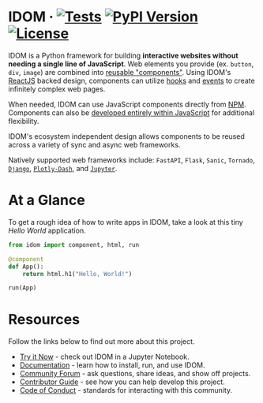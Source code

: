 # IDOM &middot; [![Tests](https://github.com/idom-team/idom/workflows/Test/badge.svg?event=push)](https://github.com/idom-team/idom/actions?query=workflow%3ATest) [![PyPI Version](https://img.shields.io/pypi/v/idom.svg)](https://pypi.python.org/pypi/idom) [![License](https://img.shields.io/badge/License-MIT-purple.svg)](https://github.com/idom-team/idom/blob/main/LICENSE)

IDOM is a Python framework for building **interactive websites without needing a single line of JavaScript**. Web elements you provide (ex. `button`, `div`, `image`) are combined into [reusable "components"](https://idom-docs.herokuapp.com/docs/guides/creating-interfaces/your-first-components/index.html#parametrizing-components). Using IDOM's [ReactJS](https://reactjs.org/) backed design, components can utilize [hooks](https://idom-docs.herokuapp.com/docs/reference/hooks-api.html) and [events](https://idom-docs.herokuapp.com/docs/guides/adding-interactivity/responding-to-events/index.html#async-event-handlers) to create infinitely complex web pages.

When needed, IDOM can use JavaScript components directly from [NPM](https://idom-docs.herokuapp.com/docs/guides/escape-hatches/javascript-components.html#dynamically-loaded-components). Components can also be [developed entirely within JavaScript](https://idom-docs.herokuapp.com/docs/guides/escape-hatches/javascript-components.html#custom-javascript-components) for additional flexibility.

IDOM's ecosystem independent design allows components to be reused across a variety of sync and async web frameworks.

Natively supported web frameworks include: `FastAPI`, `Flask`, `Sanic`, `Tornado`, [`Django`](https://github.com/idom-team/django-idom), [`Plotly-Dash`](https://github.com/idom-team/idom-dash), and [`Jupyter`](https://github.com/idom-team/idom-jupyter).

# At a Glance

To get a rough idea of how to write apps in IDOM, take a look at this tiny _Hello World_ application.

```python
from idom import component, html, run

@component
def App():
    return html.h1("Hello, World!")

run(App)
```

# Resources

Follow the links below to find out more about this project.

-   [Try it Now](https://mybinder.org/v2/gh/idom-team/idom-jupyter/main?urlpath=lab/tree/notebooks/introduction.ipynb) - check out IDOM in a Jupyter Notebook.
-   [Documentation](https://idom-docs.herokuapp.com/) - learn how to install, run, and use IDOM.
-   [Community Forum](https://github.com/idom-team/idom/discussions) - ask questions, share ideas, and show off projects.
-   [Contributor Guide](https://idom-docs.herokuapp.com/docs/developing-idom/contributor-guide.html) - see how you can help develop this project.
-   [Code of Conduct](https://github.com/idom-team/idom/blob/main/CODE_OF_CONDUCT.md) - standards for interacting with this community.
